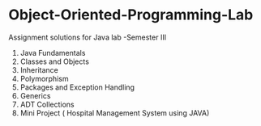 # Object-Oriented-Programming-Lab
Assignment solutions for Java lab -Semester III
1. Java Fundamentals
2. Classes and Objects
3. Inheritance
4. Polymorphism
5. Packages and Exception Handling
6. Generics
7. ADT Collections
8. Mini Project ( Hospital Management System using JAVA)
